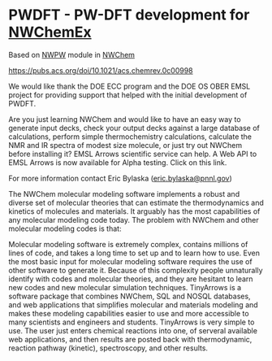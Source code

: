 # PWDFT - PW-DFT development for [NWChemEx](https://www.exascaleproject.org/research-project/nwchemex/)

Based on [NWPW](https://nwchemgit.github.io/Plane-Wave-Density-Functional-Theory.html) module in [NWChem](https://nwchemgit.github.io/index.html)

https://pubs.acs.org/doi/10.1021/acs.chemrev.0c00998

We would like thank the DOE ECC program and the DOE OS OBER EMSL project for providing support that helped with the initial development of PWDFT.

Are you just learning NWChem and would like to have an easy way to generate input decks, check your output decks against a large database of calculations, perform simple thermochemistry calculations, calculate the NMR and IR spectra of modest size molecule, or just try out NWChem before installing it? EMSL Arrows scientific service can help. A Web API to EMSL Arrows is now available for Alpha testing. Click on this link.

For more information contact Eric Bylaska (eric.bylaska@pnnl.gov)

The NWChem molecular modeling software implements a robust and diverse set of molecular theories that can estimate the thermodynamics and kinetics of molecules and materials. It arguably has the most capabilities of any molecular modeling code today. The problem with NWChem and other molecular modeling codes is that:

Molecular modeling software is extremely complex, contains millions of lines of code, and takes a long time to set up and to learn how to use.
Even the most basic input for molecular modeling software requires the use of other software to generate it.
Because of this complexity people unnaturally identify with codes and molecular theories, and they are hesitant to learn new codes and new molecular simulation techniques.
TinyArrows is a software package that combines NWChem, SQL and NOSQL databases, and web applications that simplifies molecular and materials modeling and makes these modeling capabilities easier to use and more accessible to many scientists and engineers and students. TinyArrows is very simple to use. The user just enters chemical reactions into one, of serveral available web applications, and then results are posted back with thermodynamic, reaction pathway (kinetic), spectroscopy, and other results.


